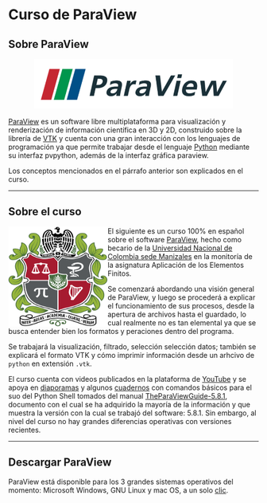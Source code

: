 # Curso de ParaView

## Sobre ParaView

<p align="center">
 <img width="400" height="100" src="figs/ParaView_logo.png">
</p>

[ParaView](https://www.paraview.org/) es un software libre multiplataforma para visualización y renderización de información científica en 3D y 2D, construido sobre la librería de [VTK](https://vtk.org/about/) y cuenta con una gran interacción con los lenguajes de programación ya que permite trabajar desde el lenguaje [Python](https://www.python.org/) mediante su interfaz pvpython, además de la interfaz gráfica paraview.

Los conceptos mencionados en el párrafo anterior son explicados en el curso.

***

## Sobre el curso

<p align="center">
 <img align="left" width="200" height="200" src="figs/Universidad_nacional_de_colombia_escudo.svg">
</p>

El siguiente es un curso 100% en español sobre el software [ParaView](https://www.paraview.org/), hecho como becario de la [Universidad Nacional de Colombia sede Manizales](https://www.manizales.unal.edu.co/) en la monitoría de la asignatura Aplicación de los Elementos Finitos. 

Se comenzará abordando una visión general de ParaView, y luego se procederá a explicar el funcionamiento de sus procesos, desde la apertura de archivos hasta el guardado, lo cual realmente no es tan elemental ya que se busca entender bien los formatos y peraciones dentro del programa.

Se trabajará la visualización, filtrado, selección selección datos; también se explicará el formato VTK y cómo imprimir información desde un arhcivo de ```python``` en extensión ```.vtk```.

El curso cuenta con videos publicados en la plataforma de [YouTube]() y se apoya en [diaporamas](Diaporamas) y algunos [cuadernos](Cuadernos) con comandos básicos para el suo del Python Shell tomados del manual [TheParaViewGuide-5.8.1](https://www.paraview.org/paraview-guide/), documento con el cual se ha adquirido la mayoría de la información y que muestra la versión con la cual se trabajó del software: 5.8.1. Sin embargo, al nivel del curso no hay grandes diferencias operativas con versiones recientes.

***

## Descargar ParaView

ParaView está disponible para los 3 grandes sistemas operativos del momento: Microsoft Windows, GNU Linux y mac OS, a un solo [clic](https://www.paraview.org/download/).